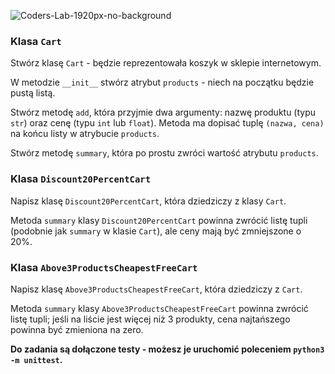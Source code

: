![Coders-Lab-1920px-no-background](https://user-images.githubusercontent.com/30623667/104709394-2cabee80-571f-11eb-9518-ea6a794e558e.png)


### Klasa `Cart`

Stwórz klasę `Cart` - będzie reprezentowała koszyk w sklepie internetowym.

W metodzie `__init__` stwórz atrybut `products` - niech na początku będzie pustą listą.

Stwórz metodę `add`, która przyjmie dwa argumenty: nazwę produktu (typu `str`) oraz cenę (typu `int` lub `float`). Metoda ma dopisać tuplę `(nazwa, cena)` na końcu listy w atrybucie `products`.

Stwórz metodę `summary`, która po prostu zwróci wartość atrybutu `products`.

### Klasa `Discount20PercentCart`

Napisz klasę `Discount20PercentCart`, która dziedziczy z klasy `Cart`.

Metoda `summary` klasy `Discount20PercentCart` powinna zwrócić listę tupli (podobnie jak `summary` w klasie `Cart`), ale ceny mają być zmniejszone o 20%.

### Klasa `Above3ProductsCheapestFreeCart`

Napisz klasę `Above3ProductsCheapestFreeCart`, która dziedziczy z `Cart`.

Metoda `summary` klasy `Above3ProductsCheapestFreeCart` powinna zwrócić listę tupli; jeśli na liście jest więcej niż 3 produkty, cena najtańszego powinna być zmieniona na zero.

**Do zadania są dołączone testy - możesz je uruchomić poleceniem `python3 -m unittest`.**
